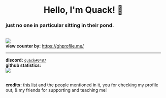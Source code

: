 <h1 align="center">Hello, I'm Quack! 👋</h1>
<h3 align="left">just no one in particular sitting in their pond.</h3>
  
<br /> ![](https://api.ghprofile.me/view?username=quaackk&style=for-the-badge&color=ebc77c)
<br /> **view counter by:** https://ghprofile.me/

---
**discord:** [`quack#0487`](https://discord.com/users/626932139166007347) 
<br /> **github statistics:**
<br /> ![](https://github-readme-stats.vercel.app/api?username=quaackk&theme=ayu-mirage&hide_border=true&card_width=3)


<br /> **credits:** [this list](https://github.com/abhisheknaiidu/awesome-github-profile-readme) and the people mentioned in it, you for checking my profile out, & my friends for supporting and teaching me!
